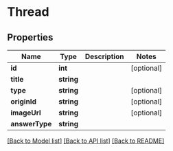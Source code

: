# Thread

## Properties
Name | Type | Description | Notes
------------ | ------------- | ------------- | -------------
**id** | **int** |  | [optional] 
**title** | **string** |  | 
**type** | **string** |  | [optional] 
**originId** | **string** |  | [optional] 
**imageUrl** | **string** |  | [optional] 
**answerType** | **string** |  | 

[[Back to Model list]](../README.md#documentation-for-models) [[Back to API list]](../README.md#documentation-for-api-endpoints) [[Back to README]](../README.md)


